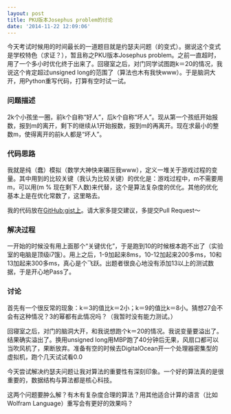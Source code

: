 ```yaml
---
layout: post
title: PKU版本Josephus problem的讨论
date: '2014-11-22 12:09:06'
---
```


今天考试时候用的时间最长的一道题目就是约瑟夫问题（的变式）。据说这个变式是学校特色（求证？），暂且称之PKU版本Josephus problem。之前一直超时，用了一个多小时优化终于出来了。回寝室之后，对门同学试图跑k＝20的情况，我说这个肯定超过unsigned long的范围了（算法也木有我快www）。于是脑洞大开，用Python重写代码，打算有空时试一试。
<h3>问题描述</h3>
2k个小孩坐一圈，前k个自称“好人”，后k个自称“坏人”。现从第一个孩纸开始报数，报到m的离开，剩下的继续从1开始报数，报到m的再离开。现在求最小的整数m，使得离开的前k人都是“坏人”。
<h3>代码思路</h3>
我就是纯（蠢）模拟（数学大神快来碾压我www），定义一堆关于游戏过程的变量。其中用到的比较关键（我认为比较关键）的优化是：游戏过程中，m不需要用m，可以用(m % 现在剩下人数)来代替，这个是算法复杂度的优化。其他的优化基本上是在优化常数了，这里略去。

我的代码放在<a href="https://gist.github.com/yangl1996/3daa6fc5e51300226490" target="_blank">GitHub:gist上</a>。请大家多提交建议，多提交Pull Request～
<h3>解决过程</h3>
一开始的时候没有用上面那个“关键优化”，于是跑到10的时候根本跑不出了（实验室的电脑是顶级i7饿）。用上之后，1-9加起来8ms，10-12加起来200多ms，10和13加起来300多ms，真心是个飞跃。出题者很良心地没有添加13以上的测试数据，于是开心地Pass了。
<h3>讨论</h3>
首先有一个很反常的现象：k＝3的值比k＝2小；k＝9的值比k＝8小。猜想27会不会有这种情况？3的幂都有此情况吗？（我暂时没有能力测试。）

回寝室之后，对门的脑洞大开，和我说想跑个k＝20的情况。我说变量要溢出了。结果确实溢出了。换用unsigned long用MBP跑了40分钟后无果，风扇口都可以当吹风机了，果断放弃。准备有空的时候去DigitalOcean开一个处理器密集型的虚拟机，跑个几天试试看0.0

今天尝试解决约瑟夫问题让我对算法的重要性有深刻印象。一个好的算法真的是很重要的，数据结构与算法都是核心科技。

这两个问题要肿么解？有木有复杂度合理的算法？用其他适合计算的语言（比如Wolfram Language）重写会有更好的效果吗？